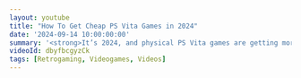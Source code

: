```yaml
---
layout: youtube
title: "How To Get Cheap PS Vita Games in 2024"
date: '2024-09-14 10:00:00:00'
summary: '<strong>It’s 2024, and physical PS Vita games are getting more and more expensive</strong>. And although the digital store is still open, games rarely go on sale. BUT, you can still pick up bargains by seeking out discounted cross buy titles ...'
videoId: dbyfbcgyzCk
tags: [Retrogaming, Videogames, Videos]
---
```


